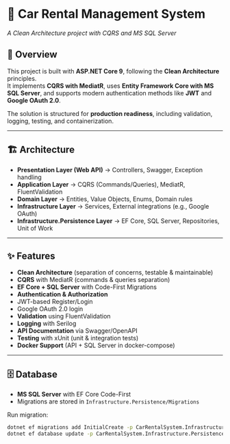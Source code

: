 # 🚗 Car Rental Management System  
*A Clean Architecture project with CQRS and MS SQL Server*

## 📌 Overview
This project is built with **ASP.NET Core 9**, following the **Clean Architecture** principles.  
It implements **CQRS with MediatR**, uses **Entity Framework Core with MS SQL Server**, and supports modern authentication methods like **JWT** and **Google OAuth 2.0**.  

The solution is structured for **production readiness**, including validation, logging, testing, and containerization.

---

## 🏗️ Architecture
- **Presentation Layer (Web API)** → Controllers, Swagger, Exception handling  
- **Application Layer** → CQRS (Commands/Queries), MediatR, FluentValidation  
- **Domain Layer** → Entities, Value Objects, Enums, Domain rules  
- **Infrastructure Layer** → Services, External integrations (e.g., Google OAuth)  
- **Infrastructure.Persistence Layer** → EF Core, SQL Server, Repositories, Unit of Work  

---

## ✨ Features
-  **Clean Architecture** (separation of concerns, testable & maintainable)  
-  **CQRS** with MediatR (commands & queries separation)  
-  **EF Core + SQL Server** with Code-First Migrations  
-  **Authentication & Authorization**  
  - JWT-based Register/Login  
  - Google OAuth 2.0 login  
-  **Validation** using FluentValidation  
-  **Logging** with Serilog  
-  **API Documentation** via Swagger/OpenAPI  
-  **Testing** with xUnit (unit & integration tests)  
-  **Docker Support** (API + SQL Server in docker-compose)  

---

## 🗄️ Database
- **MS SQL Server** with EF Core Code-First  
- Migrations are stored in `Infrastructure.Persistence/Migrations`  

Run migration:
```bash
dotnet ef migrations add InitialCreate -p CarRentalSystem.Infrastructure -s CarRentalSystem.WebApi -o Persistence/Migrations
dotnet ef database update -p CarRentalSystem.Infrastructure.Persistence -s CarRentalSystem.WebApi
